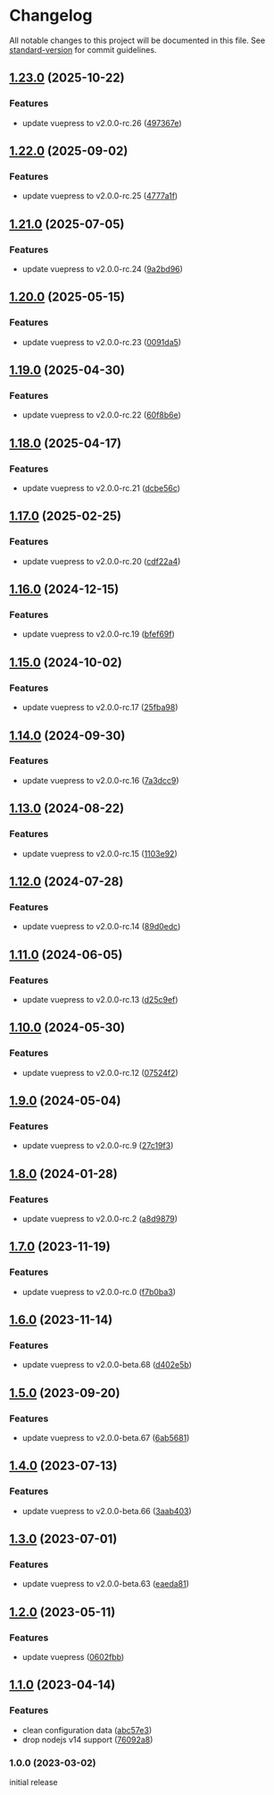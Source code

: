 # Changelog

All notable changes to this project will be documented in this file. See [standard-version](https://github.com/conventional-changelog/standard-version) for commit guidelines.

## [1.23.0](https://github.com/azat-io/vuepress-plugin-remove-html-extension/compare/v1.22.0...v1.23.0) (2025-10-22)


### Features

* update vuepress to v2.0.0-rc.26 ([497367e](https://github.com/azat-io/vuepress-plugin-remove-html-extension/commit/497367e23019c4b9f70b4246f868951da2d683b9))

## [1.22.0](https://github.com/azat-io/vuepress-plugin-remove-html-extension/compare/v1.21.0...v1.22.0) (2025-09-02)


### Features

* update vuepress to v2.0.0-rc.25 ([4777a1f](https://github.com/azat-io/vuepress-plugin-remove-html-extension/commit/4777a1f122880e27af9b0167d84cec9c3ac2af13))

## [1.21.0](https://github.com/azat-io/vuepress-plugin-remove-html-extension/compare/v1.20.0...v1.21.0) (2025-07-05)


### Features

* update vuepress to v2.0.0-rc.24 ([9a2bd96](https://github.com/azat-io/vuepress-plugin-remove-html-extension/commit/9a2bd96d030818ba964a50cf1ca42b4e15786e5e))

## [1.20.0](https://github.com/azat-io/vuepress-plugin-remove-html-extension/compare/v1.19.0...v1.20.0) (2025-05-15)


### Features

* update vuepress to v2.0.0-rc.23 ([0091da5](https://github.com/azat-io/vuepress-plugin-remove-html-extension/commit/0091da533dfffd369b65fa30cb422126fdee1fed))

## [1.19.0](https://github.com/azat-io/vuepress-plugin-remove-html-extension/compare/v1.18.0...v1.19.0) (2025-04-30)


### Features

* update vuepress to v2.0.0-rc.22 ([60f8b6e](https://github.com/azat-io/vuepress-plugin-remove-html-extension/commit/60f8b6e8f7c037d26f39463a3a65add2ef1a4f29))

## [1.18.0](https://github.com/azat-io/vuepress-plugin-remove-html-extension/compare/v1.17.0...v1.18.0) (2025-04-17)


### Features

* update vuepress to v2.0.0-rc.21 ([dcbe56c](https://github.com/azat-io/vuepress-plugin-remove-html-extension/commit/dcbe56cc1ca5ef51fbbdb2b752c97e7fb602bf59))

## [1.17.0](https://github.com/azat-io/vuepress-plugin-remove-html-extension/compare/v1.16.0...v1.17.0) (2025-02-25)


### Features

* update vuepress to v2.0.0-rc.20 ([cdf22a4](https://github.com/azat-io/vuepress-plugin-remove-html-extension/commit/cdf22a45f0c60e306fd7a638a79b14d6ec8e19c9))

## [1.16.0](https://github.com/azat-io/vuepress-plugin-remove-html-extension/compare/v1.15.0...v1.16.0) (2024-12-15)


### Features

* update vuepress to v2.0.0-rc.19 ([bfef69f](https://github.com/azat-io/vuepress-plugin-remove-html-extension/commit/bfef69fb808daa8367951cc60abd9181ee808c61))

## [1.15.0](https://github.com/azat-io/vuepress-plugin-remove-html-extension/compare/v1.14.0...v1.15.0) (2024-10-02)


### Features

* update vuepress to v2.0.0-rc.17 ([25fba98](https://github.com/azat-io/vuepress-plugin-remove-html-extension/commit/25fba985ca5adfb9df7b9e80f87d26b16b1f107f))

## [1.14.0](https://github.com/azat-io/vuepress-plugin-remove-html-extension/compare/v1.13.0...v1.14.0) (2024-09-30)


### Features

* update vuepress to v2.0.0-rc.16 ([7a3dcc9](https://github.com/azat-io/vuepress-plugin-remove-html-extension/commit/7a3dcc97fecb6c6b1ad264b386396f9d17148413))

## [1.13.0](https://github.com/azat-io/vuepress-plugin-remove-html-extension/compare/v1.12.0...v1.13.0) (2024-08-22)


### Features

* update vuepress to v2.0.0-rc.15 ([1103e92](https://github.com/azat-io/vuepress-plugin-remove-html-extension/commit/1103e9208747194249996566522aeb51936a74b2))

## [1.12.0](https://github.com/azat-io/vuepress-plugin-remove-html-extension/compare/v1.11.0...v1.12.0) (2024-07-28)


### Features

* update vuepress to v2.0.0-rc.14 ([89d0edc](https://github.com/azat-io/vuepress-plugin-remove-html-extension/commit/89d0edc27a567706f83b55729ca9973f36aa57ed))

## [1.11.0](https://github.com/azat-io/vuepress-plugin-remove-html-extension/compare/v1.10.0...v1.11.0) (2024-06-05)


### Features

* update vuepress to v2.0.0-rc.13 ([d25c9ef](https://github.com/azat-io/vuepress-plugin-remove-html-extension/commit/d25c9ef823069df100196e2c000adeb870c60df7))

## [1.10.0](https://github.com/azat-io/vuepress-plugin-remove-html-extension/compare/v1.9.0...v1.10.0) (2024-05-30)


### Features

* update vuepress to v2.0.0-rc.12 ([07524f2](https://github.com/azat-io/vuepress-plugin-remove-html-extension/commit/07524f267765183700e3b9f1e3082c5f237ce967))

## [1.9.0](https://github.com/azat-io/vuepress-plugin-remove-html-extension/compare/v1.8.0...v1.9.0) (2024-05-04)


### Features

* update vuepress to v2.0.0-rc.9 ([27c19f3](https://github.com/azat-io/vuepress-plugin-remove-html-extension/commit/27c19f3c37aece5b224340bf24661349d6a83f3e))

## [1.8.0](https://github.com/azat-io/vuepress-plugin-remove-html-extension/compare/v1.7.0...v1.8.0) (2024-01-28)


### Features

* update vuepress to v2.0.0-rc.2 ([a8d9879](https://github.com/azat-io/vuepress-plugin-remove-html-extension/commit/a8d98799133b1007551825346dffa3bc3e90a413))

## [1.7.0](https://github.com/azat-io/vuepress-plugin-remove-html-extension/compare/v1.6.0...v1.7.0) (2023-11-19)


### Features

* update vuepress to v2.0.0-rc.0 ([f7b0ba3](https://github.com/azat-io/vuepress-plugin-remove-html-extension/commit/f7b0ba3d9584f92e4c226e29b83cc0b90b97458d))

## [1.6.0](https://github.com/azat-io/vuepress-plugin-remove-html-extension/compare/v1.5.0...v1.6.0) (2023-11-14)


### Features

* update vuepress to v2.0.0-beta.68 ([d402e5b](https://github.com/azat-io/vuepress-plugin-remove-html-extension/commit/d402e5be183fc1c9badd0aa49f46f3e8764e7a4a))

## [1.5.0](https://github.com/azat-io/vuepress-plugin-remove-html-extension/compare/v1.4.0...v1.5.0) (2023-09-20)


### Features

* update vuepress to v2.0.0-beta.67 ([6ab5681](https://github.com/azat-io/vuepress-plugin-remove-html-extension/commit/6ab5681bf4826e91ddcaf2c563053406c97cd5b2))

## [1.4.0](https://github.com/azat-io/vuepress-plugin-remove-html-extension/compare/v1.3.0...v1.4.0) (2023-07-13)


### Features

* update vuepress to v2.0.0-beta.66 ([3aab403](https://github.com/azat-io/vuepress-plugin-remove-html-extension/commit/3aab4033b36a32db65572d16cac671e2ba5f10ba))

## [1.3.0](https://github.com/azat-io/vuepress-plugin-remove-html-extension/compare/v1.2.0...v1.3.0) (2023-07-01)


### Features

* update vuepress to v2.0.0-beta.63 ([eaeda81](https://github.com/azat-io/vuepress-plugin-remove-html-extension/commit/eaeda81c082ce16faf5a9a6ef9f450a5a67b1aae))

## [1.2.0](https://github.com/azat-io/vuepress-plugin-remove-html-extension/compare/v1.1.0...v1.2.0) (2023-05-11)


### Features

* update vuepress ([0602fbb](https://github.com/azat-io/vuepress-plugin-remove-html-extension/commit/0602fbb77e503cb684c30799cdd7bf6bb27c0321))

## [1.1.0](https://github.com/azat-io/vuepress-plugin-remove-html-extension/compare/v1.0.0...v1.1.0) (2023-04-14)


### Features

* clean configuration data ([abc57e3](https://github.com/azat-io/vuepress-plugin-remove-html-extension/commit/abc57e32073ce87dd0a028ce2bd8752bc17cea84))
* drop nodejs v14 support ([76092a8](https://github.com/azat-io/vuepress-plugin-remove-html-extension/commit/76092a85cf0725aeafab72ae8f51681ff1c34ef3))

### 1.0.0 (2023-03-02)

initial release
